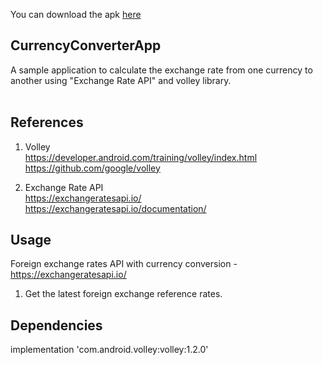 You can download the apk <a href="https://www.google.com/" target="_blank">here</a></br>

## CurrencyConverterApp </br> 
A sample application to calculate the exchange rate from one currency to another using "Exchange Rate API" and volley library.   </br> </br>

## References
1. Volley </br>
https://developer.android.com/training/volley/index.html </br>
https://github.com/google/volley </br> 

2. Exchange Rate API</br>
https://exchangeratesapi.io/ </br>
https://exchangeratesapi.io/documentation/ </br>

 
## Usage </br> 
Foreign exchange rates API with currency conversion - https://exchangeratesapi.io/  </br> 
1. Get the latest foreign exchange reference rates. </br>

## Dependencies </br>
implementation 'com.android.volley:volley:1.2.0'
